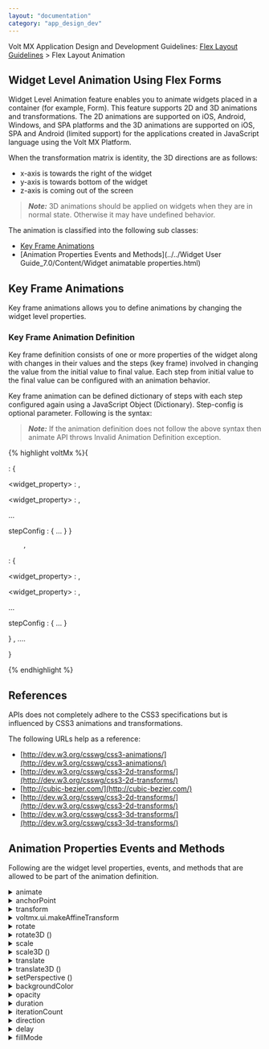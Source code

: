 ```yaml
---
layout: "documentation"
category: "app_design_dev"
---
```

                            

Volt MX  Application Design and Development Guidelines: [Flex Layout Guidelines](Flex_Layout_Guidelines_Overview.html) > Flex Layout Animation

Widget Level Animation Using Flex Forms
---------------------------------------

Widget Level Animation feature enables you to animate widgets placed in a container (for example, Form). This feature supports 2D and 3D animations and transformations. The 2D animations are supported on iOS, Android, Windows, and SPA platforms and the 3D animations are supported on iOS, SPA and Android (limited support) for the applications created in JavaScript language using the Volt MX Platform.

When the transformation matrix is identity, the 3D directions are as follows:

*   x-axis is towards the right of the widget
*   y-axis is towards bottom of the widget
*   z-axis is coming out of the screen

> **_Note:_** 3D animations should be applied on widgets when they are in normal state. Otherwise it may have undefined behavior.

The animation is classified into the following sub classes:

*   [Key Frame Animations](#key-frame-animations)
*   [Animation Properties Events and Methods](../../Widget User Guide_7.0/Content/Widget animatable properties.html)

Key Frame Animations
--------------------

Key frame animations allows you to define animations by changing the widget level properties.

### Key Frame Animation Definition

Key frame definition consists of one or more properties of the widget along with changes in their values and the steps (key frame) involved in changing the value from the initial value to final value. Each step from initial value to the final value can be configured with an animation behavior.

Key frame animation can be defined dictionary of steps with each step configured again using a JavaScript Object (Dictionary). Step-config is optional parameter. Following is the syntax:

> **_Note:_** If the animation definition does not follow the above syntax then animate API throws Invalid Animation Definition exception.

{% highlight voltMx %}{  
         
<step>: { 
 
<widget_property> : <value> , 

<widget_property> : <value> ,

 …

stepConfig : { … }
}

		,
<step>: { 

<widget_property>  : <value> , 

<widget_property>  : <value> ,  

…

stepConfig : { … }

}
,
       ….

}

{% endhighlight %}

References
----------

APIs does not completely adhere to the CSS3 specifications but is influenced by CSS3 animations and transformations. 

The following URLs help as a reference:

*   [http://dev.w3.org/csswg/css3-animations/](http://dev.w3.org/csswg/css3-animations/)
*   [http://dev.w3.org/csswg/css3-2d-transforms/](http://dev.w3.org/csswg/css3-2d-transforms/)
*   [http://cubic-bezier.com/](http://cubic-bezier.com/)
*   [http://dev.w3.org/csswg/css3-2d-transforms/](http://dev.w3.org/csswg/css3-2d-transforms/)
*   [http://dev.w3.org/csswg/css3-3d-transforms/](http://dev.w3.org/csswg/css3-3d-transforms/)

Animation Properties Events and Methods
---------------------------------------

Following are the widget level properties, events, and methods that are allowed to be part of the animation definition.


<details close markdown="block"><summary>animate</summary>

This method applies the animation to the widget immediately, if the widget is part of the currently visible view hierarchy. If widget is not part of the currently visible view hierarchy then this API invocation is ignored. This method is asynchronous and immediately returns and do not wait for the animation to start or complete.

All the animation callbacks will receive animate as a second parameter.

Signature

animate(  
   animationObj,  
  animationConfig,  
   animationCallbacks)

Input Parameters

animationObj

An object defined using voltmx.ui.createAnimation() API. Refer voltmx.ui.createAnimation for more details.

animationConfig

Optional. As defined in [Animation Configuration](../../Widget User Guide_7.0/Content/Animation_Configurations.html) section.

animationCallbacks\[JSObject\]

Optional. A dictionary represents JavaScript functions that work as animation call backs. Following are the animation callbacks:

> *   animationStart (source, animationHandle, elapsedTime): This event occurs at the start of the animation. If there is 'animation-delay' configured then this event will fire only after the delay period. This event gets called asynchronously.
> *   animationEnd (source, animationHandle, elapsedTime): The animationEnd event occurs when the animation finishes. This event gets called asynchronously.
> 
> > > _source:_ A widget that is being animated.
> > > 
> > > _animationHandle:_ A handle returned by applyAnimation method.
> > > 
> > > _elapsedTime:_ The amount of time the animation has been running in seconds, when this event is fired.

Return Values

Returns a handle to the animation, that is platform-defined object. This handle is of no use for now, but is returned for the future requirements such as cancellation of animations etc.

Remarks

This method throws Invalid Animation Definition Exception if animation definition, does not follow the dictionary structure expected. This method is ignored if this is called on widget whose immediate parent is not FlexForm, FlexContainer or FlexScrollContainer.

Example

{% highlight voltMx %}//Sample code of animation   
  
function AnimateBoth()
{
  var getFuncName = frm1.listbox18.selectedKey;
	
	if(getFuncName == "BothLT") {
		frm1.textbox26.animate(myAnimDefinition(), animConfiguration(), {});
	}
	else if(getFuncName == "BothTBL"){
	frm1.textbox26.animate(myAnimDefinitionsc1(), animConfiguration(), {});
	
	}
}  

{% endhighlight %}

Availability

*   iOS
*   Android/Android Tablet
*   Windows
*   SPA

This method creates an animation object that can be used to animate the widgets using animate API.

Signature

voltmx.ui.createAnimation (  
   animationDef)

Input Parameters

animationDef \[Number\]

A sample animation definition.

> {% highlight voltMx %}{
>     <step>: {
> 
>         <widget_property>: <value>,
>         <widget_property>: <value>,
>         ---
>       
>     stepConfig: {…}
>     }
> 	<step>: {
> 
>         <widget_property>: <value>,
>         <widget_property>: <value>,
>         ---
>           
>     stepConfig: {…}
>     },
> 		---      
> }
> 
> {% endhighlight %}

Return Values

None

Exceptions

WidgetError

Remarks

Values cannot be specified using pixels.

Example

{% highlight voltMx %}//Sample code of animation   
  
function myAnimDefinition()
{
	var animDefinition = 
	{
       0 : 
	   {
         "width":50,
         "left":0
        },
       100 : 
	   {
         "width":50,
         "left":90
        }
      } ;
	animDef = voltmx.ui.createAnimation(animDefinition);
	return animDef;
}  

{% endhighlight %}

Availability

*   iOS
*   Android/Android Tablet
*   Windows
*   SPA

</details>
<details close markdown="block"><summary>anchorPoint</summary>

Specifies the anchor point of the widget bounds rectangle using the widgets coordinate space. The possible values are dictionary with x,y as possible keys with the values as numbers ranging from 0 to 1. All geometric manipulations to the widget occur about the specified point. For example, applying a rotation transform to a widget with the default anchor point causes the widget to rotate around its center.

Syntax

anchorPoint

Type

JSObject

Permissions

Read + Write

Remarks

The default value for this property is center ( {"x":0.5, "y":0.5} ), that represents the center of the widgets bounds rectangle. The behavior is undefined if the values are outside the range zero (0) to one (1).

Availability

Not available in the IDE.

*   iOS
*   Android
*   Windows
*   SPA

</details>
<details close markdown="block"><summary>transform</summary>

This property is set to identify transform by default. Any transformations applied to the widget, occur relative to the widget anchor point. Values that can be set to this property must be created using voltmx.ui.makeAffineTransform.

Syntax

transform

Type

JSObject

Permissions

Read + Write

Example

{% highlight voltMx %}//Sample code of animation 
function animDeftranslate() {
    var transformProp1 = voltmx.ui.makeAffineTransform();
    transformProp1.translate(100, 100);
    var transformProp2 = voltmx.ui.makeAffineTransform();
    transformProp2.scale(2, 2);
    var transformProp3 = voltmx.ui.makeAffineTransform();
    transformProp3.rotate(90);
    var animDefinitionOne = {
        0: {
            "transform": transformProp1
        },
        50: {
            
            "transform": transformProp2
        },
        100: {
           
            "transform": transformProp3
        }
    }
    animDef = voltmx.ui.createAnimation(animDefinitionOne);
    return animDef;

}

Function getParent() {

    Var result = this.parent;
}  
  

{% endhighlight %}

Availability

Not available in the IDE.

*   iOS
*   Android
*   Windows
*   SPA

</details>
<details close markdown="block"><summary>voltmx.ui.makeAffineTransform</summary>

This method creates a 2D transform object. A 2D transform object can be used to scale, translate, and rotate the widgets in a two-dimensional space.

Signature

voltmx.ui.makeAffineTransform( )

Input Parameters

None

Return Values

It returns the identity transform.

Exceptions

WidgetError

Remarks

Irrespective of the invocation order of operations, voltmx.ui.makeAffineTransform method applies the transform in the sequence of scale, translate, and rotate operations.

Example

{% highlight voltMx %}//Sample code of animation 
function animDeftranslate() {
    var transformProp1 = voltmx.ui.makeAffineTransform();
    transformProp1.translate(10, 10);
    var transformProp2 = voltmx.ui.makeAffineTransform();
    transformProp2.translate(20, 20);
    var transformProp3 = voltmx.ui.makeAffineTransform();
    transformProp3.translate(30, 30);
    var animDefinitionOne = {
        0: {
            "anchorPoint": {
                "x": 0.5,
                "y": 0.5
            },
            "transform": transformProp1
        },
        50: {
            "anchorPoint": {
                "x": 0.5,
                "y": 0.5
            },
            "transform": transformProp2
        },
        100: {
            "anchorPoint": {
                "x": 0.5,
                "y": 0.5
            },
            "transform": transformProp3
        }
    }
    animDef = voltmx.ui.createAnimation(animDefinitionOne);
    return animDef;

}

Function getParent() {

    Var result = this.parent;
}  
  

{% endhighlight %}

Availability

*   iOS
*   Android/Android Tablet
*   Windows
*   SPA

</details>
<details close markdown="block"><summary>rotate</summary>

This method returns an affine transformation matrix constructed by rotating receivers affine transform. Angle is a number in degrees and always measured from x-axis as shown.

Signature

rotate(angle)

Input Parameters

angle \[Number\]

A number represents the angle, in degrees, by which this matrix rotates the coordinate system axes. A positive value specifies counterclockwise rotation and a negative value specifies clockwise rotation.

Return Values

Returns an affine transformation matrix constructed by rotating receivers affine transform.

Exceptions

WidgetError

Remarks

Default value is 0, if transform was never applied to the widget. The rotation does not result in any layout changes to parent or peer widgets. This is also applicable for widgets placed inside horizontal or vertical flex containers.

For example, if you want to rotate a widget in 360 degrees, you can follow the below sequence of steps:

> step1: Rotate the widget from 0  -   120
> 
> step1: Rotate the widget from 120  -   240
> 
> step3: Rotate the widget from 240  -  360

Any value greater than 180 degrees may lead to shortest path rotation from its current position. For cross platform values, for example 190 degrees will make the object rotate -170 (190-360) in negative direction, as 170 is shortest path compared to 190.

Example

{% highlight voltMx %}//Sample code of animation 
function animDeftranslate() {
    var transformProp1 = voltmx.ui.makeAffineTransform();
    transformProp1.translate(100, 100);
    var transformProp2 = voltmx.ui.makeAffineTransform();
    transformProp2.scale(2, 2);
    var transformProp3 = voltmx.ui.makeAffineTransform();
    transformProp3.rotate(90);
    var animDefinitionOne = {
        0: {
            "transform": transformProp1
        },
        50: {
            
            "transform": transformProp2
        },
        100: {
           
            "transform": transformProp3
        }
    }
    animDef = voltmx.ui.createAnimation(animDefinitionOne);
    return animDef;

}

Function getParent() {

    var result = this.parent;
}
{% endhighlight %}

Availability

*   iOS
*   Android/Android Tablet
*   Windows
*   SPA

</details>
<details close markdown="block"><summary>rotate3D ()</summary>

This method rotates the widget by angle on the unit directional vector formed by rx, ry, and rz.

Syntax

rotate3D(  
    angle,  
    rx,  
    ry,  
    rz)

Parameters

angle

Specify the angle, by which a widget to be rotated around rx, ry, and rz axises.

rx

Specify the x-axis value on which rotation to happen.

ry

Specify the y-axis value on which rotation to happen.

rz

Specify the z-axis value on which rotation to happen.

Exceptions

  
| Error Code | Description |
| --- | --- |
| 100 | Invalid input |
| 101 | Incomplete input |

Remarks

The value of angle should be in degrees and the range should be in between 180o to -180o. Any value greater or lesser than range will result into platform-specific behavior. Positive values of angle will rotate the widget in anti-clockwise direction and vice versa.

The values of rx, ry, and rz should be in the range of 0 - 1. If the (0,0,0) vector is specified, the behavior is platform-specific.

In the Android platform, the values between 0 - 1 are not accepted. Only '0' or '1' is accepted.

All the input parameters need to be specified. If any parameter found missing will result in an exception 101.

Example

{% highlight voltMx %}var newTransform = voltmx.ui.makeAffineTransform();  
newTransform.rotate3D(45, 1,0,1); //rotates by 45degrees in x and z Axis.  
widget.transform = newTransform;
{% endhighlight %}

Availability

Available in the IDE

iOS

Android

SPA

</details>
<details close markdown="block"><summary>scale</summary>

This method returns an affine transformation matrix constructed by scaling receivers affine transform. It is a JSObject with keys sx and sy and allow numbers only.

Signature

scale (  
   sx,   
   sy)

Input Parameters

sx \[Number\]

The factor by which to scale the x-axis of the widget coordinate system.

sy \[Number\]

The factor by which to scale the y-axis of the widget coordinate system.

Default values are {"sx":1, "sy":1}, if the transform was never applied to the widget.

Return Values

Returns an affine transformation matrix constructed by scaling receivers affine transform.

Exceptions

WidgetError

Remarks

Scaling does not result in any layout changes to parent or peer widgets. This is applicable to the widgets placed inside horizontal or vertical flex containers. Negative values for sx and sy will make the widget flip in that direction.

Example

{% highlight voltMx %}//Sample code of animation 
function animDeftranslate() {
    var transformProp1 = voltmx.ui.makeAffineTransform();
    transformProp1.translate(100, 100);
    var transformProp2 = voltmx.ui.makeAffineTransform();
    transformProp2.scale(2, 2);
    var transformProp3 = voltmx.ui.makeAffineTransform();
    transformProp3.rotate(90);
    var animDefinitionOne = {
        0: {
            "transform": transformProp1
        },
        50: {
            
            "transform": transformProp2
        },
        100: {
           
            "transform": transformProp3
        }
    }
    animDef = voltmx.ui.createAnimation(animDefinitionOne);
    return animDef;

}

Function getParent() {

    Var result = this.parent;
}
{% endhighlight %}

Availability

*   iOS
*   Android/Android Tablet
*   Windows
*   SPA

</details>
<details close markdown="block"><summary>scale3D ()</summary>

Scales a widget in three dimensions (x, y, z) coordinate system.

Syntax

scale3D(  
    sx,  
    sy,  
    sz)

Parameters

sx

Specify the value to be scaled in the x direction.

sy

Specify the value to be scaled in the y direction.

sz

Specify the value to be scaled in the z direction.

Exceptions

  
| Error Code | Description |
| --- | --- |
| 100 | Invalid input |
| 101 | Incomplete input |

Remarks

The default values of the sx, sy, and sz directions are (1, 1, 1). Any value with in the 0 - 1 range scales down the widget and the value greater than '1' scales up in the specified directions. As all the widgets are not 3D meshes, this function may not be applicable for z-axis and may have platform-specific behavior. The scale3D method should not be applied on zero dimension widgets. If applied, the behavior is undefined.

All the input parameters need to be specified. If any parameter found missing will result in an exception 101.

Example

{% highlight voltMx %}var newTransform = voltmx.ui.makeAffineTransform();  
newTransform.scale3D(2, 0.5, 1);  
//scales by 200% in xDirection, 50% in yDirection and no scale happening in zDirection.  
widget.transform = newTransform;
{% endhighlight %}

Availability

Available in the IDE

iOS

SPA

</details>
<details close markdown="block"><summary>translate</summary>

This method returns an affine transformation matrix constructed by translating receivers affine transform. It is a JavaScript object with keys tx and ty and allow numbers in dp.

Signature

translate (  
   tx,  
   ty)

Input Parameters

tx \[Number\]

The value by which to move the x-axis of the widget coordinate system.

ty \[Number\]

The factor by which to move the y-axis of the widget coordinate system.

Default values are {"tx":0, "ty":0} if the transform was never applied to the widget.

Return Values

Returns an affine transformation matrix constructed by translating receivers affine transform.

Exceptions

WidgetError

Remarks

Translate does not result in any layout changes to parent or peer widgets. This is applicable to the widgets placed inside horizontal or vertical flex containers.

> **_Note:_** Values cannot be specified using percentage and pixels.

Example

{% highlight voltMx %}//Sample code of animation 
function animDeftranslate() {
    var transformProp1 = voltmx.ui.makeAffineTransform();
    transformProp1.translate(100, 100);
    var transformProp2 = voltmx.ui.makeAffineTransform();
    transformProp2.scale(2, 2);
    var transformProp3 = voltmx.ui.makeAffineTransform();
    transformProp3.rotate(90);
    var animDefinitionOne = {
        0: {
            "transform": transformProp1
        },
        50: {
            
            "transform": transformProp2
        },
        100: {
           
            "transform": transformProp3
        }
    }
    animDef = voltmx.ui.createAnimation(animDefinitionOne);
    return animDef;

}

Function getParent() {

    Var result = this.parent;
}
{% endhighlight %}

Availability

*   iOS
*   Android/Android Tablet
*   Windows
*   SPA

</details>
<details close markdown="block"><summary>translate3D ()</summary>

Translate the widget from present location to new location by x, y, z amount.

Syntax

translate3D(  
    tx,  
    ty,  
    tz)

Parameters

tx

Specify the value to be moved in the x direction from present location.

ty

Specify the value to be moved in the y direction from present location.

tz

Specify the value to be moved in the z direction from present location.

Exceptions

  
| Error Code | Description |
| --- | --- |
| 100 | Invalid input |
| 101 | Incomplete input |

Remarks

The values of tx, ty, and tz should be floating numbers. If the [setPerspective](#setPersp) method is not used, the widget moving in the z direction will not have any visual effect.

All the input parameters need to be specified. If any parameter found missing will result in an exception 101.

Example

{% highlight voltMx %}var newTransform = voltmx.ui.makeAffineTransform();  
newTransform.translate3D(223,12,56); //translates by 223 xAxis,12 in yAxis,56 in zAxis  
widget.transform = newTransform;
{% endhighlight %}

Availability

Available in the IDE

iOS

SPA

</details>
<details close markdown="block"><summary>setPerspective ()</summary>

This method sets the perspective and sets the vanishing point at the center of the widget.

Syntax

setPerspective(  
    distanceOfViewerToPlane)

Parameters

distanceOfViewerToPlane

The distance between the viewer and object. Always the value of this parameter should be greater than zero. Otherwise results an exception 100.

Exceptions

  
| Error Code | Description |
| --- | --- |
| 100 | Invalid input |
| 101 | Incomplete input |

Remarks

The perspective has to be set in combination with other transforms. The perspective set by itself will not have any effect. If perspective is set to transform in any key frame, the perspective will be applied to that particular key frame itself in the KeyFrameAnimation.

The perspective is platform dependent so that each platform has different perspective of a view for same value. The default perspective on the Android platform is 1280. Any perspective less than 1280 makes the camera perspective closer to the view and greater than 1280 makes perspective far from the view.

In the Android platform, when perspective is not specified, the default perspective is applied.

For the iOS platform, the value of the distanceOfViewerToPlane parameter should be greater than max (width, height) values of the widget view's frame. For example, if the value of (width, height) is (100, 50), the parameter value should be greater than 100. The effect of this parameter vary visually on different platforms for the same value. The units of the distanceOfViewerToPlane parameter is platform-specific.

All the input parameters need to be specified. If any parameter found missing will result in an exception 101.

Example

{% highlight voltMx %}var newTransform = voltmx.ui.makeAffineTransform();  
newTransform.setPerspective(1000.0);  
//Sets the perspective as such this will have no effect until it is combined with other transformation matrix.  
newTransform.rotate3D(45, 1,0,1);  
//rotates by 45degrees in x and z Axis. Now the perspective can be observed  
widget.transform = newTransform;
{% endhighlight %}

Availability

Available in the IDE

iOS

SPA

### Widget Skin Properties

Following widget skin properties can be animated: 

</details>
<details close markdown="block"><summary>backgroundColor</summary>

Specifies the background color of the widget in hex format.

Syntax

backgroundColor

Type

String

Permissions

Read + Write

Remarks

There is no default value. It accepts 6 dig or 8 digit with alpha position are allowed. For example, ffffff or ffffff00.

When the 4-byte color format (RGBA) string is used, an alpha (A) value of FF specifies that the color is transparent. If the value is 00, the color is opaque. For example, red complete opaque is FF000000. Red complete transparent is FF0000FF. This change is made for backward compatibility.

> **_Note:_** This property has more priority compared to the values coming from the configured skin.The values 0x and # are not allowed in the hex format.

> **_Note:_** Initial value of backgroundColor has to be specified explicitly. If not, platform will not deduce the values from the existing skin and will lead to undefined behavior.

Availability

Not available in the IDE.

*   iOS
*   Android
*   Windows
*   SPA

</details>
<details close markdown="block"><summary>opacity</summary>

Specifies the opacity of the widget. The value of this property must be in the range 0.0 (transparent) to 1.0 (opaque). Any values outside this range are fixed to the nearest minimum or maximum value.

Syntax

opacity

Type

Number

Permissions

Read + Write

Remarks

This property has more priority compared to the values coming from the configured skin.

Availability

Not available in the IDE.

*   iOS
*   Android
*   Windows
*   SPA

Animation Configurations
------------------------

Animation configuration specifies the render behavior of an object during the animation. For example, you can specify how long an animation occur or the direction the animation should occur. The animation configurations are part of overall animation and not the step level configuration.

Following are the components of animation configuration:

</details>
<details close markdown="block"><summary>duration</summary>

This property defines the time in seconds that an animation takes to complete one cycle. This is overall animation level configuration and not the step level configuration.

Possible values include all the positive float numbers with a precision of three and the default value is zero, which indicates that animation is instantaneous. However, there will not be visible animation changes, technically animation occurs and all animation callbacks get triggered.

> **_Note:_** Negative values will be treated as zero or may lead to undefined behavior.

</details>
<details close markdown="block"><summary>iterationCount</summary>

This property specifies the number of times an animation cycle is played. Default value is one (1), meaning the animation will play from beginning to end. A value of zero (0) will cause the animation to repeat forever until the time view is live in the current hierarchy.

> **_Note:_** Possible values include all the positive integer numbers. Any invalid values such as negative values would be ignored or may lead to undefined behavior.

</details>
<details close markdown="block"><summary>direction</summary>

This property defines whether the animation must play in reverse on some or all cycles. If an animation is played in reverse, the timing functions are also reversed. For example, when played in reverse an ease-in animation would appear to be an ease-out animation.

Following are the possible predefined values: 

*   voltmx.anim.DIRECTION\_NONE (default)

All iterations of the animation are played as specified.

*   voltmx.anim.DIRECTION\_ALTERNATE

The animation cycle iterations that are of odd counts are played in the normal direction, and the animation cycle iterations that are even counts are played in a reverse direction.

Note that this is overall animation level configuration and not the step level configuration.

> **_Note:_** Values will be specified as a string containing one of the above values and any other values will be ignored and default is applied or may lead to undefined behavior.

</details>
<details close markdown="block"><summary>delay</summary>

This property defines when the animation will start. It allows an animation to start executing after it is applied. This is specified in seconds and fractional values are allowed.

Delay value of zero (0) means the animation will execute as soon as it is applied. Otherwise, the value specifies an offset from the moment the animation is applied, and the animation will delay execution by that offset. Default value is zero and any negative or invalid values will default this property to zero.

> **_Note:_** This is overall animation level configuration and not the step level configuration.

</details>
<details close markdown="block"><summary>fillMode</summary>

This property defines what values are applied to the widget state by the animation outside the time it is executing.

Following are the options:

*   voltmx.anim.FILL\_MODE\_FORWARDS: The values configured in the last step of animation definition are the final values that are applied to the widget at the end of animation.

*   voltmx.anim.FILL\_MODE\_BACKWARDS: The values configured in the first step of animation definition are applied to the widget at the beginning of the animation (even before the delay ends). At the end of animation, values are reset to the values, that were there before the start of the animation.

*   voltmx.anim.FILL\_MODE\_BOTH: The animation is applied twice on the widget. First at the beginning of the animation, before the animation delay with the values configured in the first step of the animation, and second at the end of the animation, with the values configured in the last step of the animation definition.

*   voltmx.anim.FILL\_MODE\_NONE (default): The values in animation definition are never set to the actual widget. In this case, the widget comes back to original state after the animation is completed.

Following is the table showing the behavior of the animatable properties when queried during or at the end of the animation.

  
| Fill-mode | In delay state | Animation states | Final state | Model Update |
| --- | --- | --- | --- | --- |
| Direction: None |||   ||
| None | Y | RGB | Y | No update |
| Forwards | Y | RGB | B | A.E.A update with 100th step |
| Backwards | R | RGB | Y | A.B.A update with 0th step, A.E.A update with initial value |
| Both | R | RGB | B | A.B.A update with 0th step, A.E.A update with 100th step |
| Direction: Alternate,   Iteration Count = even  value |||   ||
| None | Y | RGB => BGR | Y | No update |
| Forwards | Y | RGB => BGR | R | A.E.A update with 0th step |
| Backwards | R | RGB => BGR | Y | A.B.A update with 0th step, A.E.A update with initial value |
| Both | R | RGB => BGR | R | A.B.A update with 0th step, A.E.A update with 0th step |
| Direction: : Alternate,  Iteration Count = odd value |||   ||
| None | Y | RGB => BGR => RGB | Y | No update |
| Forwards | Y | RGB => BGR => RGB | B | A.E.A update with 100th step |
| Backwards | R | RGB => BGR => RGB | Y | A.B.A update with 0th step, A.E.A update with initial value |
| Both | R | RGB => BGR => RGB | B | A.B.A update with 0th step, A.E.A update with 100th step |

> **_Note:_** This is overall animation level configuration and not the step level configuration. Values will be specified as string containing one of the above values and any other values would be ignored or may lead to undefined behavior.

Example

{% highlight voltMx %}function animConfig(){
 var config = {
    "duration":1,
    "iterationCount":1,
    "delay":0,
    "fillMode":voltmx.anim.FILL_MODE_FORWARDS
 };
 return config;
}
{% endhighlight %}

Applying Animations
-------------------

Every widget provides animate API to animate the widgets.

Following are the types of animations you can apply:

1.  [Sequential and Parallel Animations](#sequential-and-parallel-animations)
2.  [Querying Widget Properties](#querying-widget-properties)
3.  [Layout Callbacks during Animation](#layout-callbacks-during-animation)
4.  [Flex Container and Child Widgets](#flex-container-and-child-widgets)
5.  [Multiple Parallel Animations](#multiple-parallel-animations)
6.  [Interactions on the Widget during Animation](#interactions-on-the-widget-during-animation)

Sequential and Parallel Animations
----------------------------------

To sequence the animations one after the other, animation events have to be used. You can start a new animation at the end of the existing animation using `animationEnd` event.

All animations initiated by animate API gets executed asynchronously. Essentially calling animate API on widgets sequentially one after the other leads to parallel execution of the animations.

Querying Widget Properties
--------------------------

Following is the table showing the behavior of the animatable properties when queried during or at the end of the animation. Only when the model is updated (last column) then the values are available when queried.

  
| Fill-mode | In delay state | Animation states | Final state | Model Update |
| --- | --- | --- | --- | --- |
| Direction: None |||   ||
| None | Y | RGB | Y | No update |
| Forwards | Y | RGB | B | A.E.A update with 100th step |
| Backwards | R | RGB | Y | A.B.A update with 0th step, A.E.A update with initial value |
| Both | R | RGB | B | A.B.A update with 0th step, A.E.A update with 100th step |
| Direction: Alternate,   Iteration Count = even  value |||   ||
| None | Y | RGB => BGR | Y | No update |
| Forwards | Y | RGB => BGR | R | A.E.A update with 0th step |
| Backwards | R | RGB => BGR | Y | A.B.A update with 0th step, A.E.A update with initial value |
| Both | R | RGB => BGR | R | A.B.A update with 0th step, A.E.A update with 0th step |
| Direction: : Alternate,  Iteration Count = odd value |||   ||
| None | Y | RGB => BGR => RGB | Y | No update |
| Forwards | Y | RGB => BGR => RGB | B | A.E.A update with 100th step |
| Backwards | R | RGB => BGR => RGB | Y | A.B.A update with 0th step, A.E.A update with initial value |
| Both | R | RGB => BGR => RGB | B | A.B.A update with 0th step, A.E.A update with 100th step |

Layout Callbacks during Animation
---------------------------------

doLayout callbacks are not guaranteed to be called in synchronization with steps configured in animation and may not get called in any determined fashion. It is suggested to unhook any layout events during the animations.

Flex Container and Child Widgets
--------------------------------

When dimensional and positional properties of the flex container are animated then all child widgets sharing percentage (%) relationship with the parent also gets animated.Percentage (%) Relationship between parent and child can be established by specifying one or positional, dimensional properties of the widgets in percentage (%) units.

Actual animation that child widget goes through depends on the property that is animated on the container and the property of the child widget that shares the percentage (%) relationship with the parent.

If there is no percentage (%) relationship between the parent and child then child will not go through any animation as parent gets animated.

Multiple Parallel Animations
----------------------------

Parallel animations on widgets that do not have any dependencies on other widgets (for example, widgets can share dependency through parent and child widgets with percentage % relationship or the widgets inside HORIZONTAL\_FLOW, VERTICAL\_FLOW share dependency on siblings) will work across platforms consistently without any issues.

*   Parallel animations on multiple widgets, that do not share any relationship, must not have any issues, and must work consistently.

*   Parallel animations on widgets, that share dependency, may lead to inconsistent results and should be avoided.

*   Parallel animations on the same widget, for example, calling animate method on the same widget, and then the first animation gets canceled due to the second animation.

*   Parallel animations cancellation may lead to undefined behavior and animation-fill-mode property may not work as expected.

> **_Note:_** Any implicit animations due to widget dependency are not treated as parallel animations.

Interactions on the Widget during Animation
-------------------------------------------

Interacting with the widget during animation may also lead to undefined behaviors. Behavior depends on underlying platform.

As a guideline, developers must avoid writing code that changes the widget properties if they are being animated.

> **_Note:_** For example, changing properties of the widget immediately after widget.animate() may lead to undefined behaviors. Ideally, any changes on the widget must happen after animation, in animationEnd() event.
